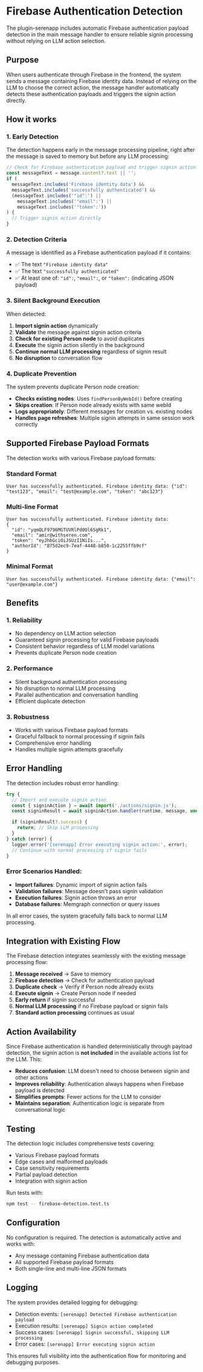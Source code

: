# Firebase Authentication Detection

The plugin-serenapp includes automatic Firebase authentication payload detection in the main message handler to ensure reliable signin processing without relying on LLM action selection.

## Purpose

When users authenticate through Firebase in the frontend, the system sends a message containing Firebase identity data. Instead of relying on the LLM to choose the correct action, the message handler automatically detects these authentication payloads and triggers the signin action directly.

## How it works

### 1. Early Detection

The detection happens early in the message processing pipeline, right after the message is saved to memory but before any LLM processing:

```typescript
// Check for Firebase authentication payload and trigger signin action directly
const messageText = message.content?.text || '';
if (
  messageText.includes('Firebase identity data') &&
  messageText.includes('successfully authenticated') &&
  (messageText.includes('"id":') ||
    messageText.includes('"email":') ||
    messageText.includes('"token":'))
) {
  // Trigger signin action directly
}
```

### 2. Detection Criteria

A message is identified as a Firebase authentication payload if it contains:

- ✅ The text `"Firebase identity data"`
- ✅ The text `"successfully authenticated"`
- ✅ At least one of: `"id":`, `"email":`, or `"token":` (indicating JSON payload)

### 3. Silent Background Execution

When detected:

1. **Import signin action** dynamically
2. **Validate** the message against signin action criteria
3. **Check for existing Person node** to avoid duplicates
4. **Execute** the signin action silently in the background
5. **Continue normal LLM processing** regardless of signin result
6. **No disruption** to conversation flow

### 4. Duplicate Prevention

The system prevents duplicate Person node creation:

- **Checks existing nodes**: Uses `findPersonByWebId()` before creating
- **Skips creation**: If Person node already exists with same webId
- **Logs appropriately**: Different messages for creation vs. existing nodes
- **Handles page refreshes**: Multiple signin attempts in same session work correctly

## Supported Firebase Payload Formats

The detection works with various Firebase payload formats:

### Standard Format

```
User has successfully authenticated. Firebase identity data: {"id": "test123", "email": "test@example.com", "token": "abc123"}
```

### Multi-line Format

```
User has successfully authenticated. Firebase identity data:
{
  "id": "yqmQLF9796MGTUVRlPd0Ol6SgRk1",
  "email": "amir@withseren.com",
  "token": "eyJhbGciOiJSUzI1NiIs...",
  "authorId": "875d2ec9-7eaf-4448-b850-1c2255ffb9cf"
}
```

### Minimal Format

```
User has successfully authenticated. Firebase identity data: {"email": "user@example.com"}
```

## Benefits

### 1. **Reliability**

- No dependency on LLM action selection
- Guaranteed signin processing for valid Firebase payloads
- Consistent behavior regardless of LLM model variations
- Prevents duplicate Person node creation

### 2. **Performance**

- Silent background authentication processing
- No disruption to normal LLM processing
- Parallel authentication and conversation handling
- Efficient duplicate detection

### 3. **Robustness**

- Works with various Firebase payload formats
- Graceful fallback to normal processing if signin fails
- Comprehensive error handling
- Handles multiple signin attempts gracefully

## Error Handling

The detection includes robust error handling:

```typescript
try {
  // Import and execute signin action
  const { signinAction } = await import('./actions/signin.js');
  const signinResult = await signinAction.handler(runtime, message, undefined, {}, callback);

  if (signinResult?.success) {
    return; // Skip LLM processing
  }
} catch (error) {
  logger.error('[serenapp] Error executing signin action:', error);
  // Continue with normal processing if signin fails
}
```

### Error Scenarios Handled:

- **Import failures**: Dynamic import of signin action fails
- **Validation failures**: Message doesn't pass signin validation
- **Execution failures**: Signin action throws an error
- **Database failures**: Memgraph connection or query issues

In all error cases, the system gracefully falls back to normal LLM processing.

## Integration with Existing Flow

The Firebase detection integrates seamlessly with the existing message processing flow:

1. **Message received** → Save to memory
2. **Firebase detection** → Check for authentication payload
3. **Duplicate check** → Verify if Person node already exists
4. **Execute signin** → Create Person node if needed
5. **Early return** if signin successful
6. **Normal LLM processing** if no Firebase payload or signin fails
7. **Standard action processing** continues as usual

## Action Availability

Since Firebase authentication is handled deterministically through payload detection, the signin action is **not included** in the available actions list for the LLM. This:

- **Reduces confusion**: LLM doesn't need to choose between signin and other actions
- **Improves reliability**: Authentication always happens when Firebase payload is detected
- **Simplifies prompts**: Fewer actions for the LLM to consider
- **Maintains separation**: Authentication logic is separate from conversational logic

## Testing

The detection logic includes comprehensive tests covering:

- Various Firebase payload formats
- Edge cases and malformed payloads
- Case sensitivity requirements
- Partial payload detection
- Integration with signin action

Run tests with:

```bash
npm test -- firebase-detection.test.ts
```

## Configuration

No configuration is required. The detection is automatically active and works with:

- Any message containing Firebase authentication data
- All supported Firebase payload formats
- Both single-line and multi-line JSON formats

## Logging

The system provides detailed logging for debugging:

- Detection events: `[serenapp] Detected Firebase authentication payload`
- Execution results: `[serenapp] Signin action completed`
- Success cases: `[serenapp] Signin successful, skipping LLM processing`
- Error cases: `[serenapp] Error executing signin action`

This ensures full visibility into the authentication flow for monitoring and debugging purposes.
